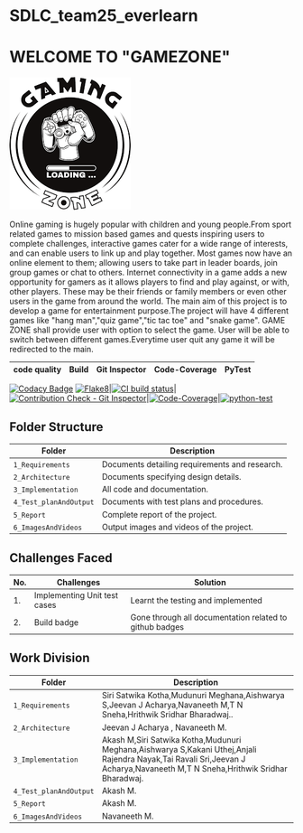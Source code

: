 # SDLC_team25_everlearn
# WELCOME TO  "GAMEZONE"
![Banner](https://github.com/hrithwik6986/SDLC_25_everlearn/blob/main/1_Requirements/gaming.png)

Online gaming is hugely popular with children and young
people.From sport related games to mission based games and
quests inspiring users to complete challenges,
interactive games cater for a wide range of interests,
and can enable users to link up and play together.
Most games now have an online element to them;
allowing users to take part in leader boards, join group
games or chat to others. Internet connectivity in a game
adds a new opportunity for gamers as it allows players
to find and play against, or with, other players. These
may be their friends or family members or even other
users in the game from around the world.
The main aim of this project is to develop a game for entertainment purpose.The project will have 4 different games like "hang man","quiz game","tic tac toe" and "snake game".
GAME ZONE shall provide user with option to select the game. User will be able to switch between different games.Everytime user quit any game it will be redirected to the main.


code quality|Build|Git Inspector|Code-Coverage|PyTest
------------|-----|-------------|-------------|------
[![Codacy Badge](https://api.codacy.com/project/badge/Grade/196a7b821194497e9374d6ac3a779136)](https://app.codacy.com/gh/hrithwik6986/SDLC_25_everlearn?utm_source=github.com&utm_medium=referral&utm_content=hrithwik6986/SDLC_25_everlearn&utm_campaign=Badge_Grade_Settings)
[![Flake8](https://github.com/hrithwik6986/SDLC_25_everlearn/actions/workflows/flake8.yml/badge.svg)](https://github.com/hrithwik6986/SDLC_25_everlearn/actions/workflows/flake8.yml)|[![CI build status](https://github.com/hrithwik6986/SDLC_25_everlearn/actions/workflows/main.yml/badge.svg)](https://github.com/hrithwik6986/SDLC_25_everlearn/actions/workflows/main.yml)|[![Contribution Check - Git Inspector](https://github.com/hrithwik6986/SDLC_25_everlearn/actions/workflows/Contribution%20Check-Git%20Inspector.yml/badge.svg)](https://github.com/hrithwik6986/SDLC_25_everlearn/actions/workflows/Contribution%20Check-Git%20Inspector.yml)|[![Code-Coverage](https://github.com/hrithwik6986/SDLC_25_everlearn/actions/workflows/Code-Coverage.yml/badge.svg)](https://github.com/hrithwik6986/SDLC_25_everlearn/actions/workflows/Code-Coverage.yml)|[![python-test](https://github.com/hrithwik6986/SDLC_25_everlearn/actions/workflows/pytest.yml/badge.svg)](https://github.com/hrithwik6986/SDLC_25_everlearn/actions/workflows/pytest.yml)

## Folder Structure
Folder                  | Description
------------------------| -----------------------------------------
`1_Requirements`        | Documents detailing requirements and research.
`2_Architecture`        | Documents specifying design details.
`3_Implementation`      | All code and documentation.
`4_Test_planAndOutput`  | Documents with test plans and procedures.
`5_Report`              | Complete report of the project.
`6_ImagesAndVideos`     | Output images and videos of the project.

## Challenges Faced
No.   |Challenges                               | Solution
------|-----------------------------------------|-----------------------------------------
| 1.    |Implementing Unit test cases             | Learnt the testing and implemented
| 2.    |Build badge                              | Gone through all documentation related to github badges

## Work Division 

Folder                  | Description
------------------------| -----------------------------------------
`1_Requirements`        | Siri Satwika  Kotha,Mudunuri  Meghana,Aishwarya  S,Jeevan J Acharya,Navaneeth  M,T N  Sneha,Hrithwik Sridhar Bharadwaj..
`2_Architecture`        | Jeevan J Acharya , Navaneeth M.
`3_Implementation`      | Akash  M,Siri Satwika  Kotha,Mudunuri  Meghana,Aishwarya  S,Kakani  Uthej,Anjali Rajendra Nayak,Tai Ravali Sri,Jeevan J Acharya,Navaneeth  M,T N  Sneha,Hrithwik Sridhar Bharadwaj.
`4_Test_planAndOutput`  | Akash M.
`5_Report`              | Akash M.
`6_ImagesAndVideos`     | Navaneeth M.
